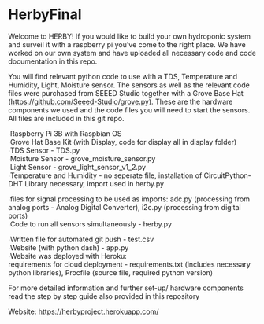 # HerbyFinal
Welcome to HERBY! If you would like to build your own hydroponic system and surveil it with a raspberry pi you've come to the right place. 
We have worked on our own system and have uploaded all necessary code and code documentation in this repo. 

You will find relevant python code to use with a TDS, Temperature and Humidity, Light, Moisture sensor. The sensors as well as the relevant code files were purchased from SEEED Studio together with a Grove Base Hat (https://github.com/Seeed-Studio/grove.py). These are the hardware components we used and the code files you will need to start the sensors. All files are included in this git repo.

∙Raspberry Pi 3B with Raspbian OS   
∙Grove Hat Base Kit (with Display, code for display all in display folder)    
∙TDS Sensor - TDS.py    
∙Moisture Sensor - grove_moisture_sensor.py     
∙Light Sensor - grove_light_sensor_v1_2.py      
∙Temperature and Humidity - no seperate file, installation of CircuitPython-DHT Library necessary, import used in herby.py    
      
∙files for signal processing to be used as imports: adc.py (processing from analog ports - Analog Digital Converter), i2c.py (processing from digital ports)      
∙Code to run all sensors simultaneously - herby.py    
      
∙Written file for automated git push - test.csv    
∙Website (with python dash) - app.py      
∙Website was deployed with Heroku:     
        requirements for cloud deployment - requirements.txt (includes necessary python libraries), Procfile (source file, required python version)

      
For more detailed information and further set-up/ hardware components read the step by step guide also provided in this repository

Website: https://herbyproject.herokuapp.com/

